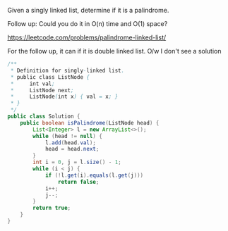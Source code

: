 Given a singly linked list, determine if it is a palindrome.

Follow up:
Could you do it in O(n) time and O(1) space?

https://leetcode.com/problems/palindrome-linked-list/

For the follow up, it can if it is double linked list. O/w I don't see a solution

```java
/**
 * Definition for singly-linked list.
 * public class ListNode {
 *     int val;
 *     ListNode next;
 *     ListNode(int x) { val = x; }
 * }
 */
public class Solution {
    public boolean isPalindrome(ListNode head) {
        List<Integer> l = new ArrayList<>();
        while (head != null) {
            l.add(head.val);
            head = head.next;
        }
        int i = 0, j = l.size() - 1;
        while (i < j) {
            if (!l.get(i).equals(l.get(j)))
                return false;
            i++;
            j--;
        }
        return true;
    }
}
```

